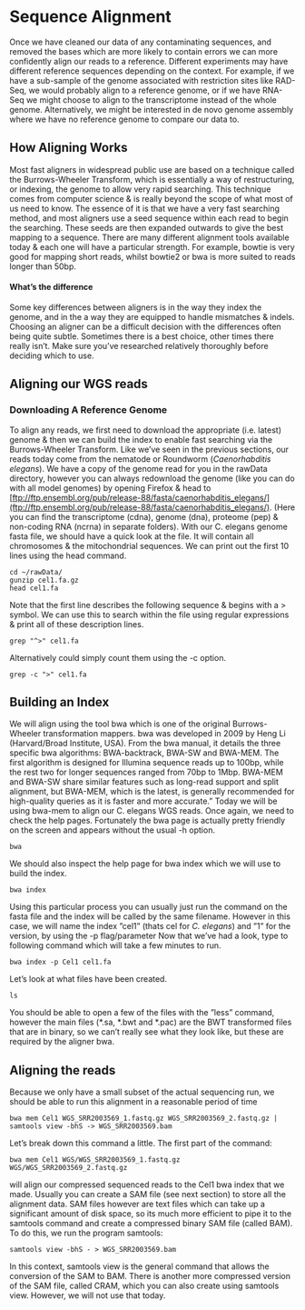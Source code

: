 
# Sequence Alignment

Once we have cleaned our data of any contaminating sequences, and removed the bases which are more likely to contain errors we can more confidently align our reads to a reference.  Different experiments may have different reference sequences depending on the context.  For example, if we have a sub-sample of the genome associated with restriction sites like RAD-Seq, we would probably align to a reference genome, or if we have RNA-Seq we might choose to align to the transcriptome instead of the whole genome.  Alternatively, we might be interested in de novo genome assembly where we have no reference genome to compare our data to.

## How Aligning Works

Most fast aligners in widespread public use are based on a technique called the Burrows-Wheeler Transform, which is essentially a way of restructuring, or indexing, the genome to allow very rapid searching.  This technique comes from computer science & is really beyond the scope of what most of us need to know.  The essence of it is that we have a very fast searching method, and most aligners use a seed sequence within each read to begin the searching.  These seeds are then expanded outwards to give the best mapping to a sequence.  There are many different alignment tools available today & each one will have a particular strength. For example, bowtie is very good for mapping short reads, whilst bowtie2 or bwa is more suited to reads longer than 50bp.

#### What’s the difference

Some key differences between aligners is in the way they index the genome, and in the a way they are equipped to handle mismatches & indels.  Choosing an aligner can be a difficult decision with the differences often being quite subtle.  Sometimes there is a best choice, other times there really isn’t.  Make sure you’ve researched relatively thoroughly before deciding which to use.

## Aligning our WGS reads

### Downloading A Reference Genome

To align any reads, we first need to download the appropriate (i.e.  latest) genome \& then we can build the index to enable fast searching via the Burrows-Wheeler Transform. Like we’ve seen in the previous sections, our reads today come from the nematode or Roundworm (*Caenorhabditis elegans*).  We have a copy of the genome read for you in the rawData directory,  however you can always redownload the genome (like you can do with all model genomes) by opening Firefox & head to [ftp://ftp.ensembl.org/pub/release-88/fasta/caenorhabditis_elegans/](ftp://ftp.ensembl.org/pub/release-88/fasta/caenorhabditis_elegans/).  (Here you can find the transcriptome (cdna), genome (dna), proteome (pep) & non-coding RNA (ncrna) in separate folders). With our C. elegans genome fasta file, we should have a quick look at the file.  It will contain all chromosomes & the mitochondrial sequences. We can print out the first 10 lines using the head command.

```
cd ~/rawData/
gunzip cel1.fa.gz
head cel1.fa
```

Note that the first line describes the following sequence & begins with a \> symbol.  We can use this to search within the file using regular expressions \& print all of these description lines.

```grep "^>" cel1.fa```

Alternatively could simply count them using the -c option.

```grep -c ">" cel1.fa```

## Building an Index

We will align using the tool bwa which is one of the original Burrows-Wheeler transformation mappers. bwa was developed in 2009 by Heng Li (Harvard/Broad Institute, USA). From the bwa manual, it details the three specific bwa algorithms: BWA-backtrack, BWA-SW and BWA-MEM. The first algorithm is designed for Illumina sequence reads up to 100bp, while the rest two for longer sequences ranged from 70bp to 1Mbp. BWA-MEM and BWA-SW share similar features such as long-read support and split alignment, but BWA-MEM, which is the latest, is generally recommended for high-quality queries as it is faster and more accurate.” Today we will be using bwa-mem to align our C. elegans WGS reads. Once again, we need to check the help pages. Fortunately the bwa page is actually pretty friendly on the screen and appears without the usual -h option.

```
bwa
```

We should also inspect the help page for bwa index which we will use to build the index.

```
bwa index
```

Using this particular process you can usually just run the command on the fasta file and the index will be called by the same filename.  However in this case, we will name the index ”cel1” (thats cel for *C. elegans*) and ”1” for the version, by using the -p flag/parameter Now that we’ve had a look, type to following command which will take a few minutes to run.

```
bwa index -p Cel1 cel1.fa
```

Let’s look at what files have been created.

`ls`

You should be able to open a few of the files with the ”less” command, however the main files (\*.sa, \*.bwt and \*.pac) are the BWT transformed files that are in binary, so we can’t really see what they look like, but these are required by the aligner bwa.

## Aligning the reads

Because we only have a small subset of the actual sequencing run, we should be able to run this alignment in a reasonable period of time

```
bwa mem Cel1 WGS_SRR2003569_1.fastq.gz WGS_SRR2003569_2.fastq.gz | samtools view -bhS -> WGS_SRR2003569.bam
```

Let’s break down this command a little.  The first part of the command:

```
bwa mem Cel1 WGS/WGS_SRR2003569_1.fastq.gz WGS/WGS_SRR2003569_2.fastq.gz
```

will align our compressed sequenced reads to the Cel1 bwa index that we made. Usually you can create a SAM file (see next section) to store all the alignment data.  SAM files however are text files which can take up a significant amount of disk space, so its much more efficient to pipe it to the samtools command and create a compressed binary SAM file (called BAM). To do this, we run the program samtools:

```
samtools view -bhS - > WGS_SRR2003569.bam
```

In this context, samtools view is the general command that allows the conversion of the SAM to BAM. There is another more compressed version of the SAM file, called CRAM, which you can also create using samtools view.  However, we will not use that today.

